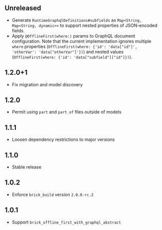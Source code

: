 ## Unreleased

* Generate `RuntimeGraphqlDefinitions#subfields` as `Map<String, Map<String, dynamic>>` to support nested properties of JSON-encoded fields.
* Apply `@OfflineFirst(where:)` params to GraphQL document configuration. Note that the current implementation ignores multiple `where` properties (`OfflineFirst(where: {'id': 'data["id"]', 'otherVar': 'data["otherVar"]'})`) and nested values (`OfflineFirst(where: {'id': 'data["subfield"]["id"]})`).

## 1.2.0+1

* Fix migration and model discovery

## 1.2.0

* Permit using `part` and `part of` files outside of models

## 1.1.1

* Loosen dependency restrictions to major versions

## 1.1.0

* Stable release

## 1.0.2

* Enforce `brick_build` version `2.0.0-rc.2`

## 1.0.1

* Support `brick_offline_first_with_graphql_abstract`
